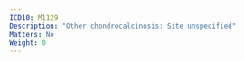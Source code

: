 ```yaml
---
ICD10: M1129
Description: "Other chondrocalcinosis: Site unspecified"
Matters: No
Weight: 0
---
```


